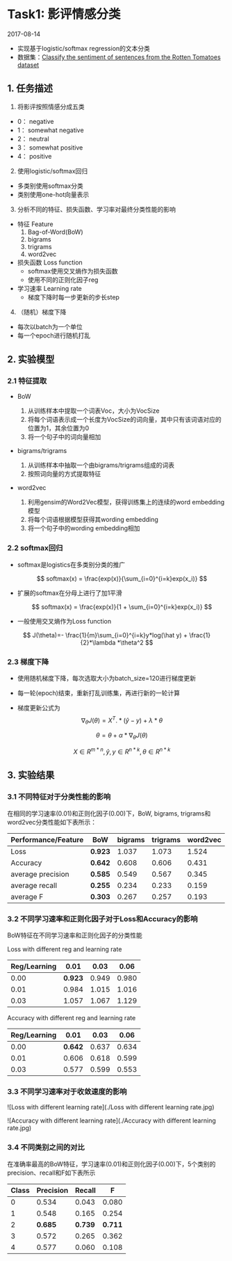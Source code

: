 # Task1: 影评情感分类

2017-08-14

- 实现基于logistic/softmax regression的文本分类
- 数据集：[Classify the sentiment of sentences from the Rotten Tomatoes dataset](https://www.kaggle.com/c/sentiment-analysis-on-movie-reviews)




## 1. 任务描述

1. 将影评按照情感分成五类
  - 0： negative
  - 1： somewhat negative
  - 2： neutral
  - 3： somewhat positive
  - 4： positive

2. 使用logistic/softmax回归
  - 多类别使用softmax分类
  - 类别使用one-hot向量表示

3. 分析不同的特征、损失函数、学习率对最终分类性能的影响
  - 特征 Feature
    1. Bag-of-Word(BoW)
    2. bigrams
    3. trigrams
    4. word2vec
  - 损失函数 Loss function
    - softmax使用交叉熵作为损失函数
    - 使用不同的正则化因子reg
  - 学习速率 Learning rate
    - 梯度下降时每一步更新的步长step

4. （随机）梯度下降
  - 每次以batch为一个单位
  - 每一个epoch进行随机打乱





## 2. 实验模型  

### 2.1 特征提取

- BoW
  1. 从训练样本中提取一个词表Voc，大小为VocSize
  2. 将每个词语表示成一个长度为VocSize的词向量，其中只有该词语对应的位置为1，其余位置为0
  3. 将一个句子中的词向量相加

- bigrams/trigrams
  1. 从训练样本中抽取一个由bigrams/trigrams组成的词表
  2. 按照词向量的方式提取特征

- word2vec
  1. 利用gensim的Word2Vec模型，获得训练集上的连续的word embedding模型
  2. 将每个词语根据模型获得其wording embedding
  3. 将一个句子中的wording embedding相加




### 2.2 softmax回归

- softmax是logistics在多类别分类的推广


  $$ softmax(x) = \frac{exp(x)}{\sum_{i=0}^{i=k}exp(x_i)} ​$$

- 扩展的softmax在分母上进行了加1平滑


  $$ softmax(x) = \frac{exp(x)}{1 + \sum_{i=0}^{i=k}exp(x_i)} $$

- 一般使用交叉熵作为Loss function

$$ J(\theta)=- \frac{1}{m}\sum_{i=0}^{i=k}y*log(\hat y) + \frac{1}{2}*\lambda *\theta^2 $$




### 2.3 梯度下降

- 使用随机梯度下降，每次选取大小为batch_size=120进行梯度更新
- 每一轮(epoch)结束，重新打乱训练集，再进行新的一轮计算
- 梯度更新公式为
  $$ \nabla_\theta J(\theta) = X^T .* (\hat y - y)  + \lambda * \theta $$

  $$  \theta = \theta + \alpha * \nabla_\theta J(\theta) $$

  $$ X \in R^{m*n}, \hat y, y \in R^{n*k}, \theta \in R^{n*k} $$




## 3. 实验结果

### 3.1 不同特征对于分类性能的影响

在相同的学习速率(0.01)和正则化因子(0.00)下，BoW, bigrams, trigrams和word2vec分类性能如下表所示：

| Performance/Feature | BoW       | bigrams | trigrams | word2vec |
| ------------------- | --------- | ------- | -------- | -------- |
| Loss                | **0.923** | 1.037   | 1.073    | 1.524    |
| Accuracy            | **0.642** | 0.608   | 0.606    | 0.431    |
| average precision   | **0.585** | 0.549   | 0.567    | 0.345    |
| average recall      | **0.255** | 0.234   | 0.233    | 0.159    |
| average F           | **0.303** | 0.267   | 0.257    | 0.193    |



### 3.2 不同学习速率和正则化因子对于Loss和Accuracy的影响

BoW特征在不同学习速率和正则化因子的分类性能

Loss with different reg and learning rate

| Reg/Learning | 0.01      | 0.03  | 0.06  |
| ------------ | --------- | ----- | ----- |
| 0.00         | **0.923** | 0.949 | 0.980 |
| 0.01         | 0.984     | 1.015 | 1.016 |
| 0.03         | 1.057     | 1.067 | 1.129 |



Accuracy with different reg and learning rate

| Reg/Learning | 0.01      | 0.03  | 0.06  |
| ------------ | --------- | ----- | ----- |
| 0.00         | **0.642** | 0.637 | 0.634 |
| 0.01         | 0.606     | 0.618 | 0.599 |
| 0.03         | 0.577     | 0.599 | 0.553 |



### 3.3 不同学习速率对于收敛速度的影响
![Loss with different learning rate](./Loss with different learning rate.jpg)


![Accuracy with different learning rate](./Accuracy with different learning rate.jpg)



### 3.4 不同类别之间的对比
在准确率最高的BoW特征，学习速率(0.01)和正则化因子(0.00)下，5个类别的precision、recall和F如下表所示

| Class | Precision | Recall    | F         |
| ----- | --------- | --------- | --------- |
| 0     | 0.534     | 0.043     | 0.080     |
| 1     | 0.548     | 0.165     | 0.254     |
| 2     | **0.685** | **0.739** | **0.711** |
| 3     | 0.572     | 0.265     | 0.362     |
| 4     | 0.577     | 0.060     | 0.108     |



